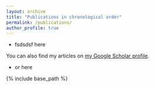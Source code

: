 ```yaml
---
layout: archive
title: "Publications in chronological order"
permalink: /publications/
author_profile: true
---
```


- fsdsdsf here

<!-- {% if author.googlescholar %} -->
You can also find my articles on <a href="{{  author.googlescholar }}" class="view">my Google Scholar profile</a>.

<!--{% endif %}-->

- or here

{% include base_path %}
<!--
{% for post in site.publications reversed %}
  {% include archive-single.html %}
{% endfor %}
-->


